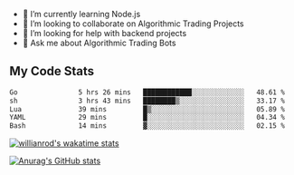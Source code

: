 
- 🌱 I’m currently learning Node.js
- 👯 I’m looking to collaborate on Algorithmic Trading Projects
- 🤔 I’m looking for help with backend projects
- 💬 Ask me about Algorithmic Trading Bots

## My Code Stats

<!--START_SECTION:waka-->

```txt
Go               5 hrs 26 mins   ████████████░░░░░░░░░░░░░   48.61 %
sh               3 hrs 43 mins   ████████▒░░░░░░░░░░░░░░░░   33.17 %
Lua              39 mins         █▒░░░░░░░░░░░░░░░░░░░░░░░   05.89 %
YAML             29 mins         █░░░░░░░░░░░░░░░░░░░░░░░░   04.34 %
Bash             14 mins         ▓░░░░░░░░░░░░░░░░░░░░░░░░   02.15 %
```

<!--END_SECTION:waka-->

[![willianrod's wakatime stats](https://github-readme-stats.vercel.app/api/wakatime?username=holdandup&layout=compact&theme=react&custom_title=Wakatime%20All%20Time%20Stats&langs_count=8)](https://github.com/anuraghazra/github-readme-stats)

[![Anurag's GitHub stats](https://github-readme-stats.vercel.app/api?username=Kevinbarrero)](https://github.com/anuraghazra/github-readme-stats)





